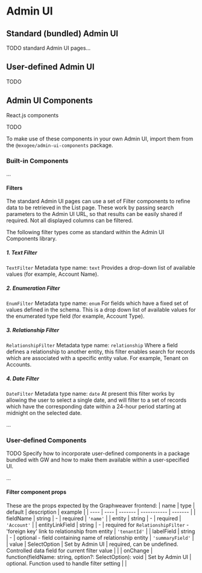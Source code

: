 # Admin UI

## Standard (bundled) Admin UI

TODO standard Admin UI pages...

## User-defined Admin UI

TODO


## Admin UI Components

React.js components

TODO

To make use of these components in your own Admin UI, import them from the `@exogee/admin-ui-components` package.

### Built-in Components

...

#### Filters

The standard Admin UI pages can use a set of Filter components to refine data to be retrieved in the List page. These work by passing search parameters to the Admin UI URL, so that results can be easily shared if required. Not all displayed columns can be filtered.

The following filter types come as standard within the Admin UI Components library.

##### 1. Text Filter
`TextFilter`
Metadata type name: `text`
Provides a drop-down list of available values (for example, Account Name).

##### 2. Enumeration Filter
`EnumFilter`
Metadata type name: `enum`
For fields which have a fixed set of values defined in the schema. This is a drop down list of available values for the enumerated type field (for example, Account Type).

##### 3. Relationship Filter
`RelationshipFilter`
Metadata type name: `relationship`
Where a field defines a relationship to another entity, this filter enables search for records which are associated with a specific entity value. For example, Tenant on Accounts.

##### 4. Date Filter
`DateFilter`
Metadata type name: `date`
At present this filter works by allowing the user to select a single date, and will filter to a set of records which have the corresponding date within a 24-hour period starting at midnight on the selected date.

...
### User-defined Components

TODO Specify how to incorporate user-defined components in a package bundled with GW and how to make them available within a user-specified UI.

...
#### Filter component props
These are the props expected by the Graphweaver frontend:
| name | type | default | description | example |
| ---- | ---- | ------- | ----------- | ------- |
| fieldName | string | - | required | `'name'` |
| entity | string | - | required | `'Account'` |
| entityLinkField | string | - | required for `RelationshipFilter` - 'foreign key' link to relationship from entity | `'tenantId'` |
| labelField | string | - | optional - field containing name of relationship entity | `'summaryField'` |
| value | SelectOption | Set by Admin UI | required, can be undefined. Controlled data field for current filter value | |
| onChange | function(fieldName: string, option?: SelectOption): void | Set by Admin UI | optional. Function used to handle filter setting | |
